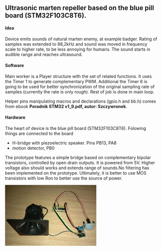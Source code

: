 ## Ultrasonic marten repeller based on the blue pill board (STM32F103C8T6).

#### Idea

Device emits sounds of natural marten enemy, at example badger. Rating of samples was extended to 88,2kHz and sound was moved in frequency scale to higher rate, to be less annoying for humans. The sound starts in audible range and reaches ultrasound.

#### Software 

Main worker is a Player structure with the set of related functions. It uses the Timer 1 to generate complementary PWM. Additional the Timer 6 is going to be used for better synchronization of the original sampling rate of samples (currently the rate is only rough).
Rest of job is done in main loop.  

Helper pins manipulating macros and declarations (gpio.h and bb.h) comes from ebook __Poradnik STM32 v1_9.pdf, autor: Szczywronek__.

#### Hardware 

The heart of device is the blue pill board (STM32F103C8T6). Folowing things are connected to the board 
- H-bridge with piezoelectric speaker. Pins PB13, PA8
- motion detector, PB0

The prototype features a simple bridge based on complementary bipolar transistors, controlled by open drain outputs. It is powered from 5V. Higher voltage also should works and extends range of sounds.No filtering has been implemented on the prototype. 
Ultimately, it is better to use MOS transistors with low Ron to better use the source of power.


<img src="device.jpg" width="300">
